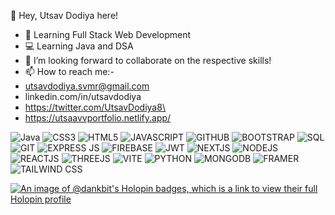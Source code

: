  👋 Hey, Utsav Dodiya here! 
- 👀 Learning Full Stack Web Development
- 💻 Learning Java and DSA
- 🤝 I’m looking forward to collaborate on the respective skills!
- 📫 How to reach me:-
- utsavdodiya.svmr@gmail.com
- linkedin.com/in/utsavdodiya
- https://twitter.com/UtsavDodiya8\
- https://utsaavvportfolio.netlify.app/
  
![Java](https://img.shields.io/badge/java-%23ED8B00.svg?style=for-the-badge&logo=java&logoColor=white)
![CSS3](https://img.shields.io/badge/CSS3-1572B6.svg?style=for-the-badge&logo=CSS3&logoColor=white)
![HTML5](https://img.shields.io/badge/HTML5-E34F26.svg?style=for-the-badge&logo=HTML5&logoColor=white)
![JAVASCRIPT](https://img.shields.io/badge/JavaScript-F7DF1E.svg?style=for-the-badge&logo=JavaScript&logoColor=black)
![GITHUB](https://img.shields.io/badge/GitHub-181717.svg?style=for-the-badge&logo=GitHub&logoColor=white)
![BOOTSTRAP](https://img.shields.io/badge/Bootstrap-7952B3.svg?style=for-the-badge&logo=Bootstrap&logoColor=white)
![SQL](https://img.shields.io/badge/MySQL-4479A1.svg?style=for-the-badge&logo=MySQL&logoColor=white)
![GIT](https://img.shields.io/badge/Git-F05032.svg?style=for-the-badge&logo=Git&logoColor=white)
![EXPRESS JS](https://img.shields.io/badge/Express%20js-000000?style=for-the-badge&logo=express&logoColor=white)
![FIREBASE](https://img.shields.io/badge/firebase-ffca28?style=for-the-badge&logo=firebase&logoColor=black)
![JWT](https://img.shields.io/badge/JWT-000000?style=for-the-badge&logo=JSON%20web%20tokens&logoColor=white)
![NEXTJS](https://img.shields.io/badge/next%20js-000000?style=for-the-badge&logo=nextdotjs&logoColor=white)
![NODEJS](https://img.shields.io/badge/Node%20js-339933?style=for-the-badge&logo=nodedotjs&logoColor=white)
![REACTJS](https://img.shields.io/badge/React-20232A?style=for-the-badge&logo=react&logoColor=61DAFB)
![THREEJS](https://img.shields.io/badge/ThreeJs-black?style=for-the-badge&logo=three.js&logoColor=white)
![VITE](https://img.shields.io/badge/Vite-B73BFE?style=for-the-badge&logo=vite&logoColor=FFD62E)
![PYTHON](https://img.shields.io/badge/Python-FFD43B?style=for-the-badge&logo=python&logoColor=blue)
![MONGODB](https://img.shields.io/badge/MongoDB-4EA94B?style=for-the-badge&logo=mongodb&logoColor=white)
![FRAMER](https://img.shields.io/badge/Framer-black?style=for-the-badge&logo=framer&logoColor=blue)
![TAILWIND CSS](https://img.shields.io/badge/Tailwind_CSS-38B2AC?style=for-the-badge&logo=tailwind-css&logoColor=white)

[![An image of @dankbit's Holopin badges, which is a link to view their full Holopin profile](https://holopin.me/dankbit)](https://holopin.io/@dankbit)
	
 
